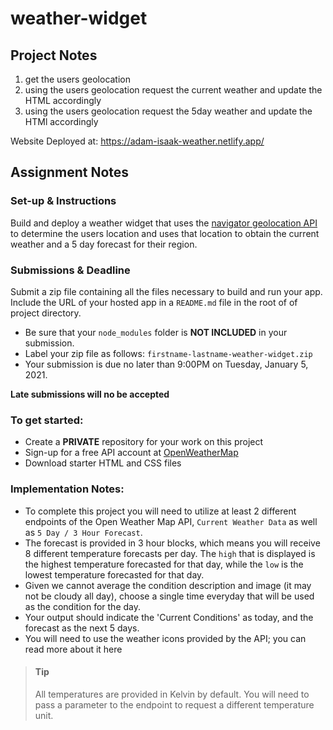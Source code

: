 # weather-widget
## Project Notes
1. get the users geolocation
2. using the users geolocation request the current weather and update the HTML accordingly
3. using the users geolocation request the 5day weather and update the HTMl accordingly

Website Deployed at: https://adam-isaak-weather.netlify.app/

## Assignment Notes
### Set-up & Instructions
Build and deploy a weather widget that uses the [navigator geolocation API](https://developer.mozilla.org/en-US/docs/Web/API/Geolocation_API/Using_the_Geolocation_API) to determine the users location and uses that location to obtain the current weather and a 5 day forecast for their region.

### Submissions & Deadline
Submit a zip file containing all the files necessary to build and run your app. Include the URL of your hosted app in a `README.md` file in the root of of project directory.

* Be sure that your `node_modules` folder is **NOT INCLUDED** in your submission.
* Label your zip file as follows: `firstname-lastname-weather-widget.zip`
* Your submission is due no later than 9:00PM on Tuesday, January 5, 2021.

**Late submissions will no be accepted**

### To get started:
* Create a **PRIVATE** repository for your work on this project
* Sign-up for a free API account at [OpenWeatherMap](https://openweathermap.org/api)
* Download starter HTML and CSS files

### Implementation Notes:
* To complete this project you will need to utilize at least 2 different endpoints of the Open Weather Map API, `Current Weather Data` as well as `5 Day / 3 Hour Forecast`.
* The forecast is provided in 3 hour blocks, which means you will receive 8 different temperature forecasts per day. The `high` that is displayed is the highest temperature forecasted for that day, while the `low` is the lowest temperature forecasted for that day.
* Given we cannot average the condition description and image (it may not be cloudy all day), choose a single time everyday that will be used as the condition for the day.
* Your output should indicate the 'Current Conditions' as today, and the forecast as the next 5 days.
* You will need to use the weather icons provided by the API; you can read more about it here

> #### Tip
> All temperatures are provided in Kelvin by default. You will need to pass a parameter to the endpoint to request a different temperature unit.